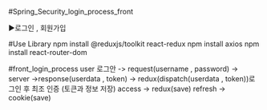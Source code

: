 #Spring_Security_login_process_front

▶️로그인 , 회원가입 

#Use Library 
npm install @reduxjs/toolkit react-redux
npm install axios
npm install react-router-dom

#front_login_process 
user 로그안 -> request(username , password) -> server 
->response(userdata , token) -> redux(dispatch(userdata , token))로그인 후 최조 인증 (토큰과 정보 저장)
access -> redux(save)
refresh -> cookie(save) 
